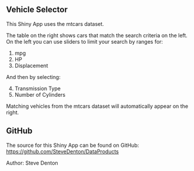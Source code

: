 ## Vehicle Selector  

This Shiny App uses the mtcars dataset.

The table on the right shows cars that match the search criteria on the left. On the left you can use sliders to limit your search by ranges for:

1) mpg  
2) HP  
3) Displacement  

And then by selecting:  

4) Transmission Type  
5) Number of Cylinders  

Matching vehicles from the mtcars dataset will automatically appear on the right.

## GitHub
The source for this Shiny App can be found on GitHub:
https://github.com/SteveDenton/DataProducts

Author: Steve Denton
